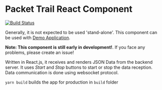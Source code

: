 # Packet Trail React Component

[![Build Status](https://travis-ci.com/hyphenOs/pkt-trail-react.svg?branch=master)](https://travis-ci.com/hyphenOs/pkt-trail-react)

Generally, it is not expected to be used 'stand-alone'. This component can be used with [Demo Application](https://github.com/hyphenOs/pkt-trail-react-demo-app).

**Note: This component is still early in development!**. If you face any problems, please create an issue!

Written in React.js, it receives and renders JSON Data from the backend server. It uses *Start* and *Stop* buttons to start or stop the data reception. Data communication is done using websocket protocol.

`yarn build` builds the app for production in `build` folder

